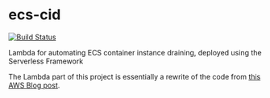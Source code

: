# ecs-cid

[![Build Status](https://travis-ci.org/moovel/ecs-cid.svg?branch=master)](https://travis-ci.org/btisdall/ecs-cid)

Lambda for automating ECS container instance draining, deployed using the Serverless Framework

The Lambda part of this project is essentially a rewrite of the code from [this AWS Blog post](https://aws.amazon.com/blogs/compute/how-to-automate-container-instance-draining-in-amazon-ecs/).
